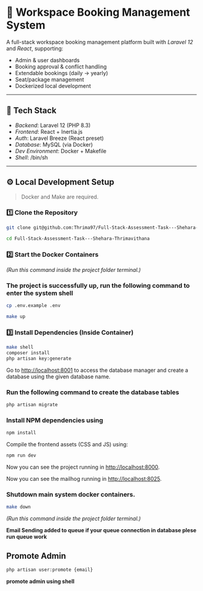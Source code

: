 # 🧩 Workspace Booking Management System

A full-stack workspace booking management platform built with *Laravel 12* and *React*, supporting:

- Admin & user dashboards
- Booking approval & conflict handling
- Extendable bookings (daily → yearly)
- Seat/package management
- Dockerized local development

---

## 🚀 Tech Stack

- *Backend*: Laravel 12 (PHP 8.3)
- *Frontend*: React + Inertia.js
- *Auth*: Laravel Breeze (React preset)
- *Database*: MySQL (via Docker)
- *Dev Environment*: Docker + Makefile
- *Shell*: /bin/sh

---

## ⚙️ Local Development Setup

> Docker and Make are required.

### 1️⃣ Clone the Repository

```bash
git clone git@github.com:Thrima97/Full-Stack-Assessment-Task---Shehara-Thrimavithana.git
```

```bash
cd Full-Stack-Assessment-Task---Shehara-Thrimavithana
```

### 2️⃣ Start the Docker Containers

   *(Run this command inside the project folder terminal.)*

### The project is successfully up, run the following command to enter the system shell

```bash
cp .env.example .env
```

```bash
make up
```


### 3️⃣ Install Dependencies (Inside Container)



```bash
make shell
composer install
php artisan key:generate
```

Go to [http://localhost:8001](http://localhost:8001) to access the database manager and create a database using the given database name.

### Run the following command to create the database tables

```bash
php artisan migrate
```
### Install NPM dependencies using

```bash
npm install
```

Compile the frontend assets (CSS and JS) using:

```bash
npm run dev
```

Now you can see the project running in [http://localhost:8000](http://localhost:8000).

Now you can see the mailhog running in [http://localhost:8025](http://localhost:8025).

### Shutdown main system docker containers.
```bash
make down
```
 *(Run this command inside the project folder terminal.)*


  **Email Sending added to queue if your queue connection in database plese run queue work**

## Promote Admin

```bash
php artisan user:promote {email}
```

 **promote admin using shell**
